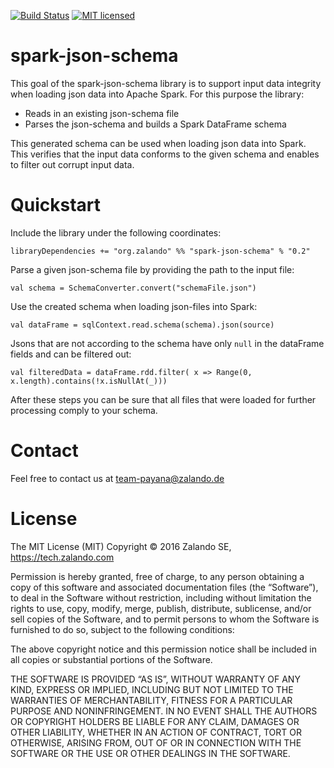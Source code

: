 [![Build Status](https://travis-ci.org/zalando-incubator/spark-json-schema.svg?branch=master)](https://travis-ci.org/zalando-incubator/spark-json-schema)
[![MIT licensed](https://img.shields.io/badge/license-MIT-green.svg)](https://raw.githubusercontent.com/zalando-incubator/spark-json-schema/master/LICENSE)

# spark-json-schema

This goal of the spark-json-schema library is to support input data integrity when loading json data into Apache Spark.
For this purpose the library:
    
- Reads in an existing json-schema file
- Parses the json-schema and builds a Spark DataFrame schema

This generated schema can be used when loading json data into Spark.
This verifies that the input data conforms to the given schema and enables to filter out corrupt input data.
 

# Quickstart

Include the library under the following coordinates:

    libraryDependencies += "org.zalando" %% "spark-json-schema" % "0.2"

Parse a given json-schema file by providing the path to the input file:
    
    val schema = SchemaConverter.convert("schemaFile.json")
    
Use the created schema when loading json-files into Spark:
    
    val dataFrame = sqlContext.read.schema(schema).json(source)
 
Jsons that are not according to the schema have only `null` in the dataFrame fields and can be filtered out:
    
    val filteredData = dataFrame.rdd.filter( x => Range(0, x.length).contains(!x.isNullAt(_)))
    
After these steps you can be sure that all files that were loaded for further processing comply to your schema.

# Contact

Feel free to contact us at team-payana@zalando.de

# License

The MIT License (MIT) Copyright © 2016 Zalando SE, https://tech.zalando.com

Permission is hereby granted, free of charge, to any person obtaining a copy of this software and associated documentation files (the “Software”), to deal in the Software without restriction, including without limitation the rights to use, copy, modify, merge, publish, distribute, sublicense, and/or sell copies of the Software, and to permit persons to whom the Software is furnished to do so, subject to the following conditions:

The above copyright notice and this permission notice shall be included in all copies or substantial portions of the Software.

THE SOFTWARE IS PROVIDED “AS IS”, WITHOUT WARRANTY OF ANY KIND, EXPRESS OR IMPLIED, INCLUDING BUT NOT LIMITED TO THE WARRANTIES OF MERCHANTABILITY, FITNESS FOR A PARTICULAR PURPOSE AND NONINFRINGEMENT. IN NO EVENT SHALL THE AUTHORS OR COPYRIGHT HOLDERS BE LIABLE FOR ANY CLAIM, DAMAGES OR OTHER LIABILITY, WHETHER IN AN ACTION OF CONTRACT, TORT OR OTHERWISE, ARISING FROM, OUT OF OR IN CONNECTION WITH THE SOFTWARE OR THE USE OR OTHER DEALINGS IN THE SOFTWARE.
